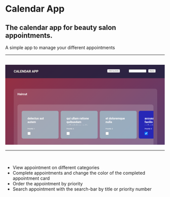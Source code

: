 <h1>Calendar App</h1>
<h2>The calendar app for beauty salon appointments.</h2>


<p>A simple app to manage your different appointments</p>

<hr><br>

<img src="./img/screenshot.png">

<hr><br>

<ul>
    <li>View appointment on different categories</li>
    <li>Complete appointments and change the color of the completed appointment card</li>
    <li>Order the appointment by priority</li>
    <li>Search appointment with the search-bar by title or priority number</li>
</ul>
